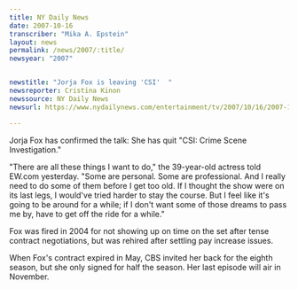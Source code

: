 ```yaml
---
title: NY Daily News
date: 2007-10-16
transcriber: "Mika A. Epstein"
layout: news
permalink: /news/2007/:title/
newsyear: "2007"


newstitle: "Jorja Fox is leaving 'CSI'  "
newsreporter: Cristina Kinon
newssource: NY Daily News
newsurl: https://www.nydailynews.com/entertainment/tv/2007/10/16/2007-10-16\_jorja\_fox\_is\_leaving_csi-1.html

---
```

Jorja Fox has confirmed the talk: She has quit "CSI: Crime Scene Investigation."

"There are all these things I want to do," the 39-year-old actress told EW.com yesterday. "Some are personal. Some are professional. And I really need to do some of them before I get too old. If I thought the show were on its last legs, I would've tried harder to stay the course. But I feel like it's going to be around for a while; if I don't want some of those dreams to pass me by, have to get off the ride for a while."

Fox was fired in 2004 for not showing up on time on the set after tense contract negotiations, but was rehired after settling pay increase issues.

When Fox's contract expired in May, CBS invited her back for the eighth season, but she only signed for half the season. Her last episode will air in November.
